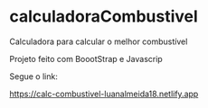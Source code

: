 # calculadoraCombustivel
Calculadora para calcular o melhor combustível

Projeto feito com BoootStrap e Javascrip

Segue o link:

https://calc-combustivel-luanalmeida18.netlify.app
